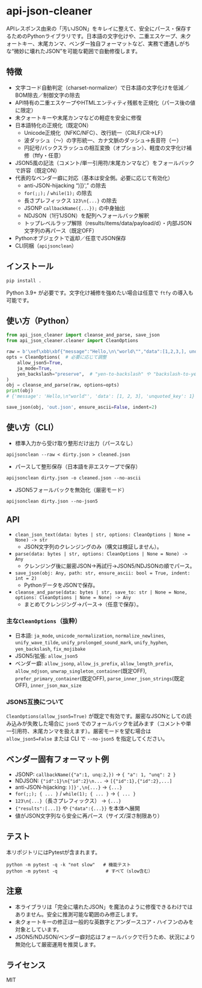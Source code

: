 # api-json-cleaner

APIレスポンス由来の「汚いJSON」をキレイに整えて、安全にパース・保存するためのPythonライブラリです。日本語の文字化けや、二重エスケープ、未クォートキー、末尾カンマ、ベンダー独自フォーマットなど、実務で遭遇しがちな“微妙に壊れたJSON”を可能な範囲で自動修復します。

## 特徴
- 文字コード自動判定（charset-normalizer）で日本語の文字化けを低減／BOM除去／制御文字の除去
- API特有の二重エスケープやHTMLエンティティ残骸を正規化（パース後の値に限定）
- 未クォートキーや末尾カンマなどの軽症を安全に修復
- 日本語特化の正規化（既定ON）
  - Unicode正規化（NFKC/NFC）、改行統一（CRLF/CR→LF）
  - 波ダッシュ（〜）の字形統一、カナ文脈のダッシュ→長音符（ー）
  - 円記号/バックスラッシュの相互変換（オプション）、軽度の文字化け補修（ftfy・任意）
- JSON5風の記法（コメント/単一引用符/末尾カンマなど）をフォールバックで許容（既定ON）
- 代表的なベンダー癖に対応（基本は安全側。必要に応じて有効化）
  - anti-JSON-hijacking “)]}',” の除去
  - `for(;;);` / `while(1);` の除去
  - 長さプレフィックス `123\n{...}` の除去
  - JSONP `callbackName({...});` の中身抽出
  - NDJSON（1行1JSON）を配列へフォールバック解釈
  - トップレベルラップ解除（results/items/data/payload/d）・内部JSON文字列の再パース（既定OFF）
- Pythonオブジェクトで返却／任意でJSON保存
- CLI同梱（`apijsonclean`）

## インストール
```
pip install .
```
Python 3.9+ が必要です。文字化け補修を強めたい場合は任意で `ftfy` の導入も可能です。

## 使い方（Python）
```python
from api_json_cleaner import cleanse_and_parse, save_json
from api_json_cleaner.cleaner import CleanOptions

raw = b'\xef\xbb\xbf{"message":"Hello,\n\"world\"","data":[1,2,3,], unquoted_key: 1}'
opts = CleanOptions(  # 必要に応じて調整
    allow_json5=True,
    ja_mode=True,
    yen_backslash="preserve",  # "yen-to-backslash" や "backslash-to-yen" も可
)
obj = cleanse_and_parse(raw, options=opts)
print(obj)
# {'message': 'Hello,\n"world"', 'data': [1, 2, 3], 'unquoted_key': 1}

save_json(obj, 'out.json', ensure_ascii=False, indent=2)
```

## 使い方（CLI）
- 標準入力から受け取り整形だけ出力（パースなし）
```
apijsonclean --raw < dirty.json > cleaned.json
```
- パースして整形保存（日本語を非エスケープで保存）
```
apijsonclean dirty.json -o cleaned.json --no-ascii
```
- JSON5フォールバックを無効化（厳密モード）
```
apijsonclean dirty.json --no-json5
```

## API
- `clean_json_text(data: bytes | str, options: CleanOptions | None = None) -> str`
  - JSON文字列のクレンジングのみ（構文は検証しません）。
- `parse(data: bytes | str, options: CleanOptions | None = None) -> Any`
  - クレンジング後に厳密JSON→再試行→JSON5/NDJSONの順でパース。
- `save_json(obj: Any, path: str, ensure_ascii: bool = True, indent: int = 2)`
  - PythonデータをJSONで保存。
- `cleanse_and_parse(data: bytes | str, save_to: str | None = None, options: CleanOptions | None = None) -> Any`
  - まとめてクレンジング→パース→（任意で保存）。

### 主な`CleanOptions`（抜粋）
- 日本語: `ja_mode`, `unicode_normalization`, `normalize_newlines`, `unify_wave_tilde`, `unify_prolonged_sound_mark`, `unify_hyphen`, `yen_backslash`, `fix_mojibake`
- JSON5/拡張: `allow_json5`
- ベンダー癖: `allow_jsonp`, `allow_js_prefix`, `allow_length_prefix`, `allow_ndjson`, `unwrap_singleton_container`(既定OFF), `prefer_primary_container`(既定OFF), `parse_inner_json_strings`(既定OFF), `inner_json_max_size`

### JSON5互換について
`CleanOptions(allow_json5=True)` が既定で有効です。厳密なJSONとしての読み込みが失敗した場合に `json5` でのフォールバックを試みます（コメントや単一引用符、末尾カンマを扱えます）。厳密モードを望む場合は `allow_json5=False` または CLI で `--no-json5` を指定してください。

## ベンダー固有フォーマット例
- JSONP: `callbackName({"a":1, unq:2,})` → `{ "a": 1, "unq": 2 }`
- NDJSON: `{"id":1}\n{"id":2}\n...` → `[{"id":1},{"id":2},...]`
- anti-JSON-hijacking: `)]}',\n{...}` → `{...}`
- `for(;;); { ... }` / `while(1); { ... }` → `{ ... }`
- `123\n{...}`（長さプレフィックス） → `{...}`
- `{"results":[...]}` や `{"data":{...}}` を本体へ展開
- 値がJSON文字列なら安全に再パース（サイズ/深さ制限あり）

## テスト
本リポジトリにはPytestが含まれます。
```
python -m pytest -q -k "not slow"   # 機能テスト
python -m pytest -q                  # すべて（slow含む）
```

## 注意
- 本ライブラリは「完全に壊れたJSON」を魔法のように修復できるわけではありません。安全に推測可能な範囲のみ修正します。
- 未クォートキーの修正は一般的な英数字とアンダースコア・ハイフンのみを対象としています。
- JSON5/NDJSON/ベンダー癖対応はフォールバックで行うため、状況により無効化して厳密運用を推奨します。

## ライセンス
MIT
